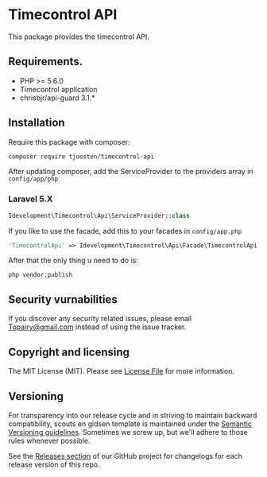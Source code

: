 # Timecontrol API

This package provides the timecontrol API.

## Requirements.

- PHP >= 5.6.0
- Timecontrol application 
- chrisbjr/api-guard 3.1.*

## Installation 

Require this package with composer: 

```bash
composer require tjoosten/timecontrol-api
```

After updating composer, add the ServiceProvider to the providers array in `config/app/php`

### Laravel 5.X

```php
Idevelopment\Timecontrol\Api\ServiceProvider::class
```

If you like to use the facade, add this to your facades in `config/app.php`

```php
'TimecontrolApi' => Idevelopment\Timecontrol\Api\Facade\TimecontrolApi::class,
```

After that the only thing u need to do is: 


```
php vendor:publish
```

## Security vurnabilities

If you discover any security related issues, please email Topairy@gmail.com instead of using the issue tracker.

## Copyright and licensing

The MIT License (MIT). Please see [License File](LICENSE.md) for more information.

## Versioning

For transparency into our release cycle and in striving to maintain backward compatibility, scouts en gidsen template is maintained under the [Semantic Versioning guidelines](http://semver.org/). Sometimes we screw up, but we'll adhere to those rules whenever possible.

See the [Releases section](https://github.com/:user/:repo/releases) of our GitHub project for changelogs for each release version of this repo.

